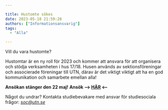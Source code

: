 ```yaml
---

title: Hustomte sökes
date: 2023-05-18 21:59:28
authors: ["Informationsansvarig"]
tags: 
  - "Alla"

---
```

Vill du vara hustomte? 

Hustomtar är en ny roll för 2023 och kommer att ansvara för att organisera och stödja verksamheten i hus 17/18. Husen används av sektionsföreningar och associerade föreningar till UTN, därav är det viktigt viktigt att ha en god kommunikation och samarbete emellan alla! 

**Ansökan stänger den 22 maj!**
**Ansök --> [HÄR](https://apply.utn.se/) <--**

Något du undrar? Kontakta studiebevakare med ansvar för studiesociala frågor: *soc@utn.se*